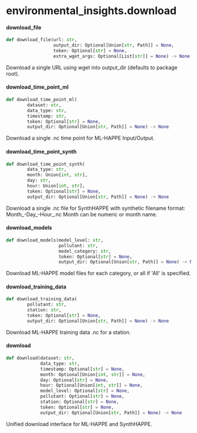 <a id="environmental_insights.download"></a>

# environmental\_insights.download

<a id="environmental_insights.download.download_file"></a>

#### download\_file

```python
def download_file(url: str,
                  output_dir: Optional[Union[str, Path]] = None,
                  token: Optional[str] = None,
                  extra_wget_args: Optional[List[str]] = None) -> None
```

Download a single URL using wget into output_dir (defaults to package root).

<a id="environmental_insights.download.download_time_point_ml"></a>

#### download\_time\_point\_ml

```python
def download_time_point_ml(
        dataset: str,
        data_type: str,
        timestamp: str,
        token: Optional[str] = None,
        output_dir: Optional[Union[str, Path]] = None) -> None
```

Download a single .nc time point for ML-HAPPE Input/Output.

<a id="environmental_insights.download.download_time_point_synth"></a>

#### download\_time\_point\_synth

```python
def download_time_point_synth(
        data_type: str,
        month: Union[int, str],
        day: str,
        hour: Union[int, str],
        token: Optional[str] = None,
        output_dir: Optional[Union[str, Path]] = None) -> None
```

Download a single .nc file for SynthHAPPE with synthetic filename format:
Month_<n>-Day_<DayName>-Hour_<h>.nc
Month can be numeric or month name.

<a id="environmental_insights.download.download_models"></a>

#### download\_models

```python
def download_models(model_level: str,
                    pollutant: str,
                    model_category: str,
                    token: Optional[str] = None,
                    output_dir: Optional[Union[str, Path]] = None) -> None
```

Download ML-HAPPE model files for each category, or all if 'All' is specified.

<a id="environmental_insights.download.download_training_data"></a>

#### download\_training\_data

```python
def download_training_data(
        pollutant: str,
        station: str,
        token: Optional[str] = None,
        output_dir: Optional[Union[str, Path]] = None) -> None
```

Download ML-HAPPE training data .nc for a station.

<a id="environmental_insights.download.download"></a>

#### download

```python
def download(dataset: str,
             data_type: str,
             timestamp: Optional[str] = None,
             month: Optional[Union[int, str]] = None,
             day: Optional[str] = None,
             hour: Optional[Union[int, str]] = None,
             model_level: Optional[str] = None,
             pollutant: Optional[str] = None,
             station: Optional[str] = None,
             token: Optional[str] = None,
             output_dir: Optional[Union[str, Path]] = None) -> None
```

Unified download interface for ML-HAPPE and SynthHAPPE.

